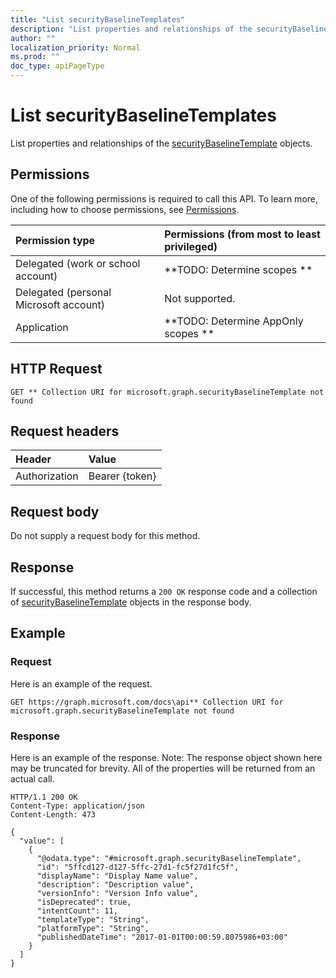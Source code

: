 ```yaml
---
title: "List securityBaselineTemplates"
description: "List properties and relationships of the securityBaselineTemplate objects."
author: ""
localization_priority: Normal
ms.prod: ""
doc_type: apiPageType
---
```


# List securityBaselineTemplates

List properties and relationships of the [securityBaselineTemplate](../resources/securitybaselinetemplate.md) objects.

## Permissions
One of the following permissions is required to call this API. To learn more, including how to choose permissions, see [Permissions](/concepts/permissions-reference.md).

|Permission type|Permissions (from most to least privileged)|
|:---|:---|
|Delegated (work or school account)|**TODO: Determine scopes **|
|Delegated (personal Microsoft account)|Not supported.|
|Application|**TODO: Determine AppOnly scopes **|

## HTTP Request
<!-- {
  "blockType": "ignored"
}
-->
``` http
GET ** Collection URI for microsoft.graph.securityBaselineTemplate not found
```

## Request headers
|Header|Value|
|:---|:---|
|Authorization|Bearer {token}|

## Request body
Do not supply a request body for this method.

## Response
If successful, this method returns a `200 OK` response code and a collection of [securityBaselineTemplate](../resources/securitybaselinetemplate.md) objects in the response body.

## Example

### Request
Here is an example of the request.
<!-- {
  "blockType": "request",
  "name": "get_securitybaselinetemplate"
}
-->
``` http
GET https://graph.microsoft.com/docs\api** Collection URI for microsoft.graph.securityBaselineTemplate not found
```

### Response
Here is an example of the response. Note: The response object shown here may be truncated for brevity. All of the properties will be returned from an actual call.
<!-- {
  "blockType": "response",
  "truncated": true,
  "@odata.type": "collection(microsoft.graph.securitybaselinetemplate)"
}
-->
``` http
HTTP/1.1 200 OK
Content-Type: application/json
Content-Length: 473

{
  "value": [
    {
      "@odata.type": "#microsoft.graph.securityBaselineTemplate",
      "id": "5ffcd127-d127-5ffc-27d1-fc5f27d1fc5f",
      "displayName": "Display Name value",
      "description": "Description value",
      "versionInfo": "Version Info value",
      "isDeprecated": true,
      "intentCount": 11,
      "templateType": "String",
      "platformType": "String",
      "publishedDateTime": "2017-01-01T00:00:59.8075986+03:00"
    }
  ]
}
```

